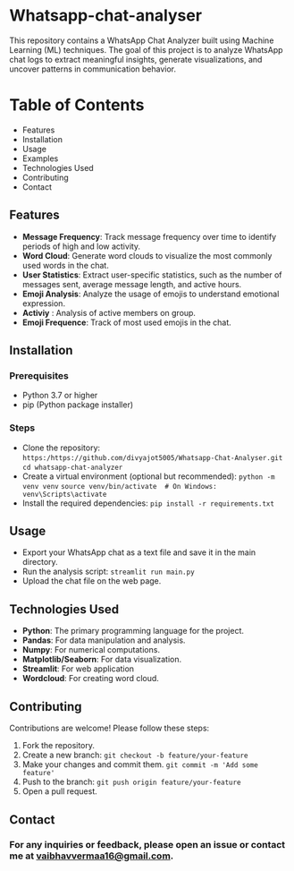 # Whatsapp-chat-analyser
This repository contains a WhatsApp Chat Analyzer built using Machine Learning (ML) techniques. The goal of this project is to analyze WhatsApp chat logs to extract meaningful insights, generate visualizations, and uncover patterns in communication behavior.

# Table of Contents
- Features
- Installation
- Usage
- Examples
- Technologies Used
- Contributing
- Contact

## Features
- **Message Frequency**: Track message frequency over time to identify periods of high and low activity.
- **Word Cloud**: Generate word clouds to visualize the most commonly used words in the chat.
- **User Statistics**: Extract user-specific statistics, such as the number of messages sent, average message length, and active hours.
- **Emoji Analysis**: Analyze the usage of emojis to understand emotional expression.
- **Activiy** : Analysis of active members on group.
- **Emoji Frequence**: Track of most used emojis in the chat.

## Installation

### Prerequisites
- Python 3.7 or higher
- pip (Python package installer)

### Steps
- Clone the repository:
    `https:/https://github.com/divyajot5005/Whatsapp-Chat-Analyser.git`
    `cd whatsapp-chat-analyzer`
- Create a virtual environment (optional but recommended):
    `python -m venv venv`
    `source venv/bin/activate  # On Windows: venv\Scripts\activate`
- Install the required dependencies:
    `pip install -r requirements.txt`

## Usage
- Export your WhatsApp chat as a text file and save it in the main directory.
- Run the analysis script:
    `streamlit run main.py`
- Upload the chat file on the web page.

## Technologies Used
- **Python**: The primary programming language for the project.
- **Pandas**: For data manipulation and analysis.
- **Numpy**: For numerical computations.
- **Matplotlib/Seaborn**: For data visualization.
- **Streamlit**: For web application
- **Wordcloud**: For creating word cloud.


## Contributing 
Contributions are welcome! Please follow these steps:
1. Fork the repository.
2. Create a new branch:
    `git checkout -b feature/your-feature`
3. Make your changes and commit them.
    `git commit -m 'Add some feature'`
4. Push to the branch:
    `git push origin feature/your-feature`
5. Open a pull request.

## Contact
### For any inquiries or feedback, please open an issue or contact me at vaibhavvermaa16@gmail.com.








